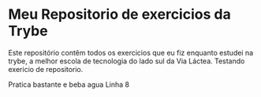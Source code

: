 # Meu Repositorio de exercicios da Trybe

Este repositório contêm todos os exercicios que eu fiz enquanto estudei na trybe, a melhor escola de tecnologia do lado sul da Via Láctea.
Testando exericio de repositorio.

Pratica bastante e beba agua 
Linha 8

